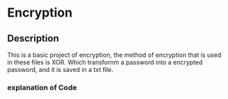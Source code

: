 # Encryption
## Description
This is a basic project of encryption, the method of encryption that is used in these files is XOR. Which transfornm a password into a encrypted password, and it is saved in a txt file.
### explanation of Code
